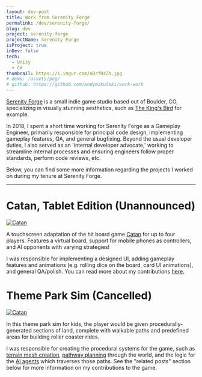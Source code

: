 ```yaml
---
layout: dev-post
title: Work from Serenity Forge
permalink: /dev/serenity-forge/
blog: dev
project: serenity-forge
projectName: Serenity Forge
isProject: true
inDev: false
tech:
  - Unity
  - C#
thumbnail: https://i.imgur.com/oDrfHzZh.jpg
# demo: /assets/peg/
# github: https://github.com/andymikulski/work-work
---
```



[Serenity Forge](https://serenityforge.com/) is a small indie game studio based out of Boulder, CO, specializing in visually stunning aesthetics, such as [The King's Bird](https://store.steampowered.com/app/812550/The_Kings_Bird/) for example.


In 2018, I spent a short time working for Serenity Forge as a Gameplay Engineer, primarily responsible for principal code design, implementing gameplay features, QA, and general bugfixing. Beyond the usual developer duties, I also served as an 'internal developer advocate,' working to streamline internal processes and ensuring engineers follow proper standards, perform code reviews, etc.

Below, you can find some more information regarding the projects I worked on during my tenure at Serenity Forge.

---

# Catan, Tablet Edition (Unannounced)

[![Catan](https://i.imgur.com/beah5JIl.jpg)](/dev/serenity-forge/catan/)

A touchscreen adaptation of the hit board game [Catan](https://en.wikipedia.org/wiki/Catan) for up to four players. Features a virtual board, support for mobile phones as controllers, and AI opponents with varying strategies!

I was responsible for implementing a designed UI, adding gameplay features and animations (e.g. rolling dice on the board, card UI animations), and general QA/polish. You can read more about my contributions [here.](/dev/serenity-forge/catan/)


# Theme Park Sim (Cancelled)

[![Catan](https://i.imgur.com/v9cVqxDl.jpg)](/dev/serenity-forge/terrain/)


In this theme park sim for kids, the player would be given procedurally-generated sections of land, complete with walkable paths and predefined areas for building roller coaster rides.

I was responsible for creating the procedural systems for the game, such as [terrain mesh creation](/dev/serenity-forge/terrain/), [pathway planning](/dev/serenity-forge/paths-n-plots/) through the world, and the logic for the [AI agents](/dev/serenity-forge/ai/) which traverses those paths. See the "related posts" section below for more information on my contributions to the game.

